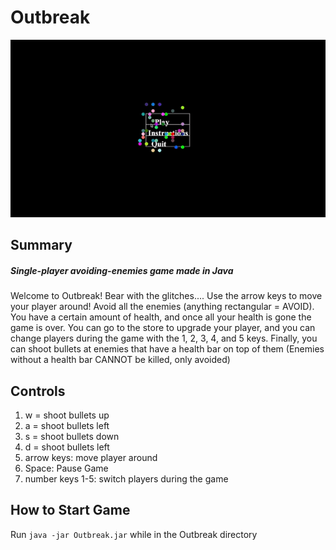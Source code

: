# Outbreak

<img src="https://github.com/navinramsaroop/Outbreak/blob/master/outbreak.gif" />

## Summary
##### Single-player avoiding-enemies game made in Java
Welcome to Outbreak! Bear with the glitches.... Use the arrow keys to move your player around! Avoid all the enemies (anything rectangular = AVOID). You have a certain amount of health, and once all your health is gone the game is over. You can go to the store to upgrade your player, and you can change players during the game with the 1, 2, 3, 4, and 5 keys. Finally, you can shoot bullets at enemies that have a health bar on top of them (Enemies without a health bar CANNOT be killed, only avoided)

## Controls 
1. w = shoot bullets up 
2. a = shoot bullets left 
3. s = shoot bullets down 
4. d = shoot bullets left 
5. arrow keys: move player around 
6. Space: Pause Game
7. number keys 1-5: switch players during the game

## How to Start Game
Run `java -jar Outbreak.jar` while in the Outbreak directory
